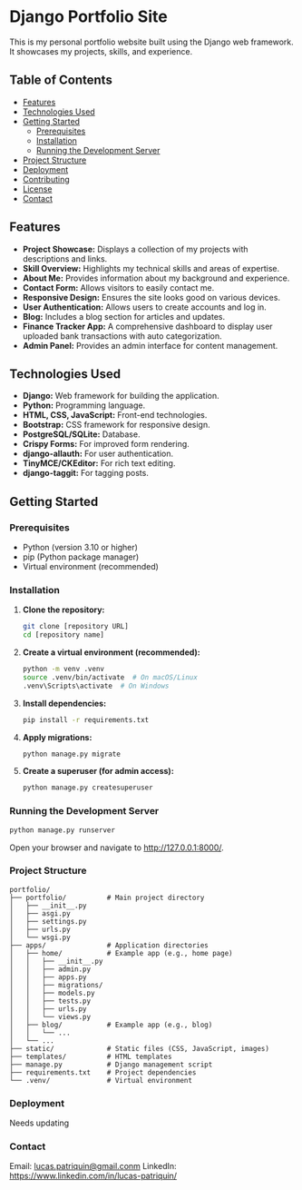 # Django Portfolio Site

This is my personal portfolio website built using the Django web framework. It showcases my projects, skills, and experience.

## Table of Contents

- [Features](#features)
- [Technologies Used](#technologies-used)
- [Getting Started](#getting-started)
  - [Prerequisites](#prerequisites)
  - [Installation](#installation)
  - [Running the Development Server](#running-the-development-server)
- [Project Structure](#project-structure)
- [Deployment](#deployment)
- [Contributing](#contributing)
- [License](#license)
- [Contact](#contact)

## Features

- **Project Showcase:** Displays a collection of my projects with descriptions and links.
- **Skill Overview:** Highlights my technical skills and areas of expertise.
- **About Me:** Provides information about my background and experience.
- **Contact Form:** Allows visitors to easily contact me.
- **Responsive Design:** Ensures the site looks good on various devices.
- **User Authentication:** Allows users to create accounts and log in.
- **Blog:** Includes a blog section for articles and updates.
- **Finance Tracker App:** A comprehensive dashboard to display user uploaded bank transactions with auto categorization.
- **Admin Panel:** Provides an admin interface for content management.

## Technologies Used

- **Django:** Web framework for building the application.
- **Python:** Programming language.
- **HTML, CSS, JavaScript:** Front-end technologies.
- **Bootstrap:** CSS framework for responsive design.
- **PostgreSQL/SQLite:** Database.
- **Crispy Forms:** For improved form rendering.
- **django-allauth:** For user authentication.
- **TinyMCE/CKEditor:** For rich text editing.
- **django-taggit:** For tagging posts.

## Getting Started

### Prerequisites

- Python (version 3.10 or higher)
- pip (Python package manager)
- Virtual environment (recommended)

### Installation

1.  **Clone the repository:**

    ```bash
    git clone [repository URL]
    cd [repository name]
    ```

2.  **Create a virtual environment (recommended):**

    ```bash
    python -m venv .venv
    source .venv/bin/activate  # On macOS/Linux
    .venv\Scripts\activate  # On Windows
    ```

3.  **Install dependencies:**

    ```bash
    pip install -r requirements.txt
    ```

4.  **Apply migrations:**

    ```bash
    python manage.py migrate
    ```

5.  **Create a superuser (for admin access):**

    ```bash
    python manage.py createsuperuser
    ```

### Running the Development Server

```bash
python manage.py runserver
```

Open your browser and navigate to http://127.0.0.1:8000/.

### Project Structure
```
portfolio/
├── portfolio/          # Main project directory
│   ├── __init__.py
│   ├── asgi.py
│   ├── settings.py
│   ├── urls.py
│   └── wsgi.py
├── apps/               # Application directories
│   ├── home/           # Example app (e.g., home page)
│   │   ├── __init__.py
│   │   ├── admin.py
│   │   ├── apps.py
│   │   ├── migrations/
│   │   ├── models.py
│   │   ├── tests.py
│   │   ├── urls.py
│   │   └── views.py
│   ├── blog/           # Example app (e.g., blog)
│   │   └── ...
│   └── ...
├── static/             # Static files (CSS, JavaScript, images)
├── templates/          # HTML templates
├── manage.py           # Django management script
├── requirements.txt    # Project dependencies
└── .venv/              # Virtual environment
```

### Deployment

Needs updating


### Contact

Email: lucas.patriquin@gmail.conm
LinkedIn: https://www.linkedin.com/in/lucas-patriquin/

